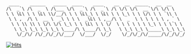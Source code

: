 ```
 ____    ______   _____  ____    ____    __  __  _____   __  __     
/\  _`\ /\  _  \ /\___ \/\  _`\ /\  _`\ /\ \/\ \/\  __`\/\ \/\ \    
\ \ \L\ \ \ \L\ \\/__/\ \ \ \L\_\ \ \L\ \ \ \_\ \ \ \/\ \ \ `\\ \   
 \ \ ,  /\ \  __ \  _\ \ \ \  _\L\ \ ,__/\ \  _  \ \ \ \ \ \ , ` \  
  \ \ \\ \\ \ \/\ \/\ \_\ \ \ \L\ \ \ \/  \ \ \ \ \ \ \_\ \ \ \`\ \ 
   \ \_\ \_\ \_\ \_\ \____/\ \____/\ \_\   \ \_\ \_\ \_____\ \_\ \_\
    \/_/\/ /\/_/\/_/\/___/  \/___/  \/_/    \/_/\/_/\/_____/\/_/\/_/
```

[![Hits](https://hits.seeyoufarm.com/api/count/incr/badge.svg?url=https%3A%2F%2Fgithub.com%2Frajephon&count_bg=%2379C83D&title_bg=%23555555&icon=&icon_color=%23E7E7E7&title=hits&edge_flat=false)](https://hits.seeyoufarm.com)

<!--
**rajephon/rajephon** is a ✨ _special_ ✨ repository because its `README.md` (this file) appears on your GitHub profile.

Here are some ideas to get you started:

- 🔭 I’m currently working on ...
- 🌱 I’m currently learning ...
- 👯 I’m looking to collaborate on ...
- 🤔 I’m looking for help with ...
- 💬 Ask me about ...
- 📫 How to reach me: ...
- 😄 Pronouns: ...
- ⚡ Fun fact: ...
-->

